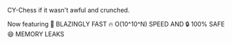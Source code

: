 CY-Chess if it wasn't awful and crunched.

Now featuring :rocket: BLAZINGLY FAST :fire: O(10^10^N) SPEED AND :lock: 100% SAFE :smile: MEMORY LEAKS